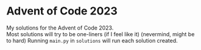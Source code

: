 # Advent of Code 2023
My solutions for the Advent of Code 2023.  
Most solutions will try to be one-liners (if I feel like it) (nevermind, might be to hard)
Running `main.py` in `solutions` will run each solution created.